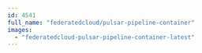 ```yaml
---
id: 4541
full_name: "federatedcloud/pulsar-pipeline-container"
images: 
  - "federatedcloud-pulsar-pipeline-container-latest"
---
```

